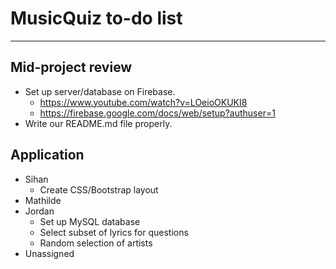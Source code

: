# MusicQuiz to-do list
---

## Mid-project review

- Set up server/database on Firebase.
	- https://www.youtube.com/watch?v=LOeioOKUKI8
	- https://firebase.google.com/docs/web/setup?authuser=1
- Write our README.md file properly.


## Application

- Sihan
	- Create CSS/Bootstrap layout
- Mathilde
- Jordan
	- Set up MySQL database
	- Select subset of lyrics for questions
	- Random selection of artists
- Unassigned

